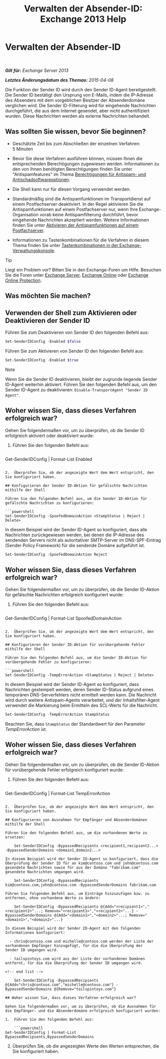 ﻿---
title: 'Verwalten der Absender-ID: Exchange 2013 Help'
TOCTitle: Verwalten der Absender-ID
ms:assetid: 2e7b646a-8a66-4be7-a7c1-0bd43bb79a5b
ms:mtpsurl: https://technet.microsoft.com/de-de/library/Aa997136(v=EXCHG.150)
ms:contentKeyID: 50475405
ms.date: 05/22/2018
mtps_version: v=EXCHG.150
ms.translationtype: MT
---

# Verwalten der Absender-ID

 

_**Gilt für:** Exchange Server 2013_

_**Letztes Änderungsdatum des Themas:** 2015-04-08_

Die Funktion der Sender ID wird durch den Sender ID-Agent bereitgestellt. Die Sender ID bestätigt den Ursprung von E-Mails, indem die IP-Adresse des Absenders mit dem vorgeblichen Besitzer der Absenderdomäne verglichen wird. Die Sender ID-Filterung wird für eingehende Nachrichten durchgeführt, die aus dem Internet gesendet, aber nicht authentifiziert wurden. Diese Nachrichten werden als externe Nachrichten behandelt.

## Was sollten Sie wissen, bevor Sie beginnen?

  - Geschätzte Zeit bis zum Abschließen der einzelnen Verfahren: 5 Minuten

  - Bevor Sie diese Verfahren ausführen können, müssen Ihnen die entsprechenden Berechtigungen zugewiesen werden. Informationen zu den von Ihnen benötigten Berechtigungen finden Sie unter "Antispamfeatures" im Thema [Berechtigungen für Antispam- und Antischadsoftwareoptionen](anti-spam-and-anti-malware-permissions-exchange-2013-help.md).

  - Die Shell kann nur für diesen Vorgang verwendet werden.

  - Standardmäßig sind die Antispamfunktionen im Transportdienst auf einem Postfachserver deaktiviert. In der Regel aktivieren Sie die Antispamfunktionen auf einem Postfachserver nur, wenn Ihre Exchange-Organisation vorab keine Antispamfilterung durchführt, bevor eingehende Nachrichten akzeptiert werden. Weitere Informationen finden Sie unter [Aktivieren der Antispamfunktionen auf einem Postfachserver](enable-anti-spam-functionality-on-mailbox-servers-exchange-2013-help.md).

  - Informationen zu Tastenkombinationen für die Verfahren in diesem Thema finden Sie unter [Tastenkombinationen in der Exchange-Verwaltungskonsole](keyboard-shortcuts-in-the-exchange-admin-center-exchange-online-protection-help.md).


> [!TIP]
> Liegt ein Problem vor? Bitten Sie in den Exchange-Foren um Hilfe. Besuchen Sie die Foren unter <A href="https://go.microsoft.com/fwlink/p/?linkid=60612">Exchange Server</A>, <A href="https://go.microsoft.com/fwlink/p/?linkid=267542">Exchange Online</A> oder <A href="https://go.microsoft.com/fwlink/p/?linkid=285351">Exchange Online Protection</A>.



## Was möchten Sie machen?

## Verwenden der Shell zum Aktivieren oder Deaktivieren der Sender ID

Führen Sie zum Deaktivieren von Sender ID den folgenden Befehl aus:

```powershell
Set-SenderIDConfig -Enabled $false
```

Führen Sie zum Aktivieren von Sender ID den folgenden Befehl aus:

```powershell
Set-SenderIDConfig -Enabled $true
```


> [!NOTE]
> Wenn Sie die Sender&nbsp;ID deaktivieren, bleibt der zugrunde liegende Sender ID-Agent weiterhin aktiviert. Führen Sie den folgenden Befehl aus, um den Sender ID-Agent zu deaktivieren: <CODE>Disable-TransportAgent "Sender ID Agent"</CODE>.



## Woher wissen Sie, dass dieses Verfahren erfolgreich war?

Gehen Sie folgendermaßen vor, um zu überprüfen, ob die Sender ID erfolgreich aktiviert oder deaktiviert wurde:

1.  Führen Sie den folgenden Befehl aus:
    
    ```powershell
Get-SenderIDConfig | Format-List Enabled
```

2.  Überprüfen Sie, ob der angezeigte Wert dem Wert entspricht, den Sie konfiguriert haben.

## Konfigurieren der Sender ID-Aktion für gefälschte Nachrichten mithilfe der Shell

Führen Sie den folgenden Befehl aus, um die Sender ID-Aktion für gefälschte Nachrichten zu konfigurieren:

```powershell
Set-SenderIDConfig -SpoofedDomainAction <StampStatus | Reject | Delete>
```

In diesem Beispiel wird der Sender ID-Agent so konfiguriert, dass alle Nachrichten zurückgewiesen werden, bei denen die IP-Adresse des sendenden Servers nicht als autoritativer SMTP-Server im DNS-SPF-Eintrag (Sender Policy Framework) für die sendende Domäne aufgeführt ist.

```powershell
Set-SenderIDConfig -SpoofedDomainAction Reject
```

## Woher wissen Sie, dass dieses Verfahren erfolgreich war?

Gehen Sie folgendermaßen vor, um zu überprüfen, ob die Sender ID-Aktion für gefälschte Nachrichten erfolgreich konfiguriert wurde:

1.  Führen Sie den folgenden Befehl aus:
    
    ```powershell
Get-SenderIDConfig | Format-List SpoofedDomainAction
```

2.  Überprüfen Sie, ob der angezeigte Wert dem Wert entspricht, den Sie konfiguriert haben.

## Konfigurieren der Sender ID-Aktion für vorübergehende Fehler mithilfe der Shell

Führen Sie den folgenden Befehl aus, um die Sender ID-Aktion für vorübergehende Fehler zu konfigurieren:

```powershell
Set-SenderIDConfig -TempErrorAction <StampStatus | Reject | Delete>
```

In diesem Beispiel wird der Sender ID-Agent so konfiguriert, dass Nachrichten gestempelt werden, deren Sender ID-Status aufgrund eines temporären DNS-Serverfehlers nicht ermittelt werden kann. Die Nachricht wird durch weitere Antispam-Agents verarbeitet, und der Inhaltsfilter-Agent verwendet die Markierung beim Ermitteln des SCL-Werts für die Nachricht.

```powershell
Set-SenderIDConfig -TempErrorAction StampStatus
```

Beachten Sie, dass `StampStatus` der Standardwert für den Parameter *TempErrorAction* ist.

## Woher wissen Sie, dass dieses Verfahren erfolgreich war?

Gehen Sie folgendermaßen vor, um zu überprüfen, ob die Sender ID-Aktion für vorübergehende Fehler erfolgreich konfiguriert wurde:

1.  Führen Sie den folgenden Befehl aus:
    
    ```powershell
Get-SenderIDConfig | Format-List TempErrorAction
```

2.  Überprüfen Sie, ob der angezeigte Wert dem Wert entspricht, den Sie konfiguriert haben.

## Konfigurieren von Ausnahmen für Empfänger und Absenderdomänen mithilfe der Shell

Führen Sie den folgenden Befehl aus, um die vorhandenen Werte zu ersetzen:

    Set-SenderIDConfig -BypassedRecipients <recipient1,recipient2...> -BypassedSenderDomains <domain1,domain2...>

In diesem Beispiel wird der Sender ID-Agent so konfiguriert, dass die Überprüfung der Sender ID für an kim@contoso.com und john@contoso.com gesendete Nachrichten sowie für aus der Domäne "fabrikam.com" gesendete Nachrichten umgangen wird.

    Set-SenderIDConfig -BypassedRecipients kim@contoso.com,john@contoso.com -BypassedSenderDomains fabrikam.com

Führen Sie folgenden Befehl aus, um Einträge hinzuzufügen bzw. zu entfernen, ohne vorhandene Werte zu ändern:

    Set-SenderIDConfig -BypassedRecipients @{Add="<recipient1>","<recipient2>"...; Remove="<recipient1>","<recipient2>"...} -BypassedSenderDomains @{Add="<domain1>","<domain2>"...; Remove="<domain1>","<domain2>"...}

In diesem Beispiel wird der Sender ID-Agent mit den folgenden Informationen konfiguriert:

  - chris@contoso.com und michelle@contoso.com werden der Liste der vorhandenen Empfänger hinzugefügt, für die die Überprüfung der Sender ID umgangen wird.

  - tailspintoys.com wird aus der Liste der vorhandenen Domänen entfernt, für die die Überprüfung der Sender ID umgangen wird.

<!-- end list -->

    Set-SenderIDConfig -BypassedRecipients @{Add="chris@contoso.com","michelle@contoso.com"} -BypassedSenderDomains @{Remove="tailspintoys.com"}

## Woher wissen Sie, dass dieses Verfahren erfolgreich war?

Gehen Sie folgendermaßen vor, um zu überprüfen, ob die Ausnahmen für die Empfänger- und die Absenderdomäne erfolgreich konfiguriert wurden:

1.  Führen Sie den folgenden Befehl aus:
    
    ```powershell
Get-SenderIDConfig | Format-List BypassedRecipients,BypassedSenderDomains
```

2.  Überprüfen Sie, ob die angezeigten Werte den Werten entsprechen, die Sie konfiguriert haben.

